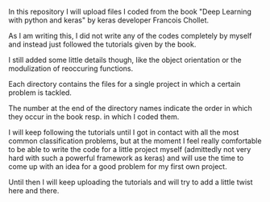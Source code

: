 In this repository I will upload files I coded from the book "Deep Learning with python and keras" by keras developer Francois Chollet.

As I am writing this, I did not write any of the codes completely by myself and instead just followed the tutorials given by the book.

I still added some little details though, like the object orientation or the modulization of reoccuring functions.

Each directory contains the files for a single project in which a certain problem is tackled.

The number at the end of the directory names indicate the order in which they occur in the book resp. in which I coded them.

I will keep following the tutorials until I got in contact with all the most common classification problems, but at the moment I feel really comfortable to be able
to write the code for a little project myself (admittedly not very hard with such a powerful framework as keras) and will use the time to come up with an idea
for a good problem for my first own project.

Until then I will keep uploading the tutorials and will try to add a little twist here and there.
